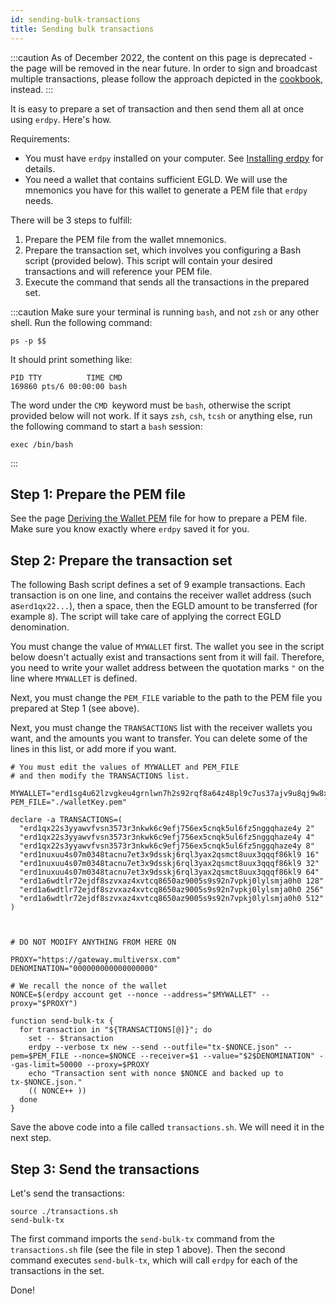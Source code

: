 ```yaml
---
id: sending-bulk-transactions
title: Sending bulk transactions
---
```


:::caution
As of December 2022, the content on this page is deprecated - the page will be removed in the near future. In order to sign and broadcast multiple transactions, please follow the approach depicted in the [cookbook](/sdk-and-tools/erdpy/erdpy-cookbook#broadcasting-transactions), instead.
:::

It is easy to prepare a set of transaction and then send them all at once using `erdpy`. Here's how.

Requirements:

- You must have `erdpy` installed on your computer. See [Installing erdpy](/sdk-and-tools/erdpy/installing-erdpy) for details.
- You need a wallet that contains sufficient EGLD. We will use the mnemonics you have for this wallet to generate a PEM file that `erdpy` needs.

There will be 3 steps to fulfill:

1. Prepare the PEM file from the wallet mnemonics.
2. Prepare the transaction set, which involves you configuring a Bash script (provided below). This script will contain your desired transactions and will reference your PEM file.
3. Execute the command that sends all the transactions in the prepared set.

:::caution
Make sure your terminal is running `bash`, and not `zsh` or any other shell. Run the following command:

```
ps -p $$
```

It should print something like:

```
PID TTY          TIME CMD
169860 pts/6 00:00:00 bash
```

The word under the `CMD `keyword must be `bash`, otherwise the script provided below will not work. If it says `zsh`, `csh`, `tcsh` or anything else, run the following command to start a `bash` session:

```
exec /bin/bash
```

:::

## **Step 1: Prepare the PEM file**

See the page [Deriving the Wallet PEM](/sdk-and-tools/erdpy/deriving-the-wallet-pem-file) file for how to prepare a PEM file. Make sure you know exactly where `erdpy` saved it for you.

## **Step 2: Prepare the transaction set**

The following Bash script defines a set of 9 example transactions. Each transaction is on one line, and contains the receiver wallet address (such as`erd1qx22...`), then a space, then the EGLD amount to be transferred (for example `8`). The script will take care of applying the correct EGLD denomination.

You must change the value of `MYWALLET` first. The wallet you see in the script below doesn't actually exist and transactions sent from it will fail. Therefore, you need to write your wallet address between the quotation marks `"` on the line where `MYWALLET` is defined.

Next, you must change the `PEM_FILE` variable to the path to the PEM file you prepared at Step 1 (see above).

Next, you must change the `TRANSACTIONS` list with the receiver wallets you want, and the amounts you want to transfer. You can delete some of the lines in this list, or add more if you want.

```
# You must edit the values of MYWALLET and PEM_FILE
# and then modify the TRANSACTIONS list.

MYWALLET="erd1sg4u62lzvgkeu4grnlwn7h2s92rqf8a64z48pl9c7us37ajv9u8qj9w8xg"
PEM_FILE="./walletKey.pem"

declare -a TRANSACTIONS=(
  "erd1qx22s3yyawvfvsn3573r3nkwk6c9efj756ex5cnqk5ul6fz5nggqhaze4y 2"
  "erd1qx22s3yyawvfvsn3573r3nkwk6c9efj756ex5cnqk5ul6fz5nggqhaze4y 4"
  "erd1qx22s3yyawvfvsn3573r3nkwk6c9efj756ex5cnqk5ul6fz5nggqhaze4y 8"
  "erd1nuxuu4s07m0348tacnu7et3x9dsskj6rql3yax2qsmct8uux3qqqf86kl9 16"
  "erd1nuxuu4s07m0348tacnu7et3x9dsskj6rql3yax2qsmct8uux3qqqf86kl9 32"
  "erd1nuxuu4s07m0348tacnu7et3x9dsskj6rql3yax2qsmct8uux3qqqf86kl9 64"
  "erd1a6wdtlr72ejdf8szvxaz4xvtcq8650az9005s9s92n7vpkj0lylsmja0h0 128"
  "erd1a6wdtlr72ejdf8szvxaz4xvtcq8650az9005s9s92n7vpkj0lylsmja0h0 256"
  "erd1a6wdtlr72ejdf8szvxaz4xvtcq8650az9005s9s92n7vpkj0lylsmja0h0 512"
)



# DO NOT MODIFY ANYTHING FROM HERE ON

PROXY="https://gateway.multiversx.com"
DENOMINATION="000000000000000000"

# We recall the nonce of the wallet
NONCE=$(erdpy account get --nonce --address="$MYWALLET" --proxy="$PROXY")

function send-bulk-tx {
  for transaction in "${TRANSACTIONS[@]}"; do
    set -- $transaction
    erdpy --verbose tx new --send --outfile="tx-$NONCE.json" --pem=$PEM_FILE --nonce=$NONCE --receiver=$1 --value="$2$DENOMINATION" --gas-limit=50000 --proxy=$PROXY
    echo "Transaction sent with nonce $NONCE and backed up to tx-$NONCE.json."
    (( NONCE++ ))
  done
}
```

Save the above code into a file called `transactions.sh`. We will need it in the next step.

## **Step 3: Send the transactions**

Let's send the transactions:

```
source ./transactions.sh
send-bulk-tx
```

The first command imports the `send-bulk-tx` command from the `transactions.sh` file (see the file in step 1 above). Then the second command executes `send-bulk-tx`, which will call `erdpy` for each of the transactions in the set.

Done!
